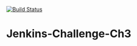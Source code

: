 [![Build Status](http://ec2-35-90-149-206.us-west-2.compute.amazonaws.com/buildStatus/icon?job=Jenkins-Challenge-Ch3)](http://ec2-35-90-149-206.us-west-2.compute.amazonaws.com/job/Jenkins-Challenge-Ch3/)

# Jenkins-Challenge-Ch3
